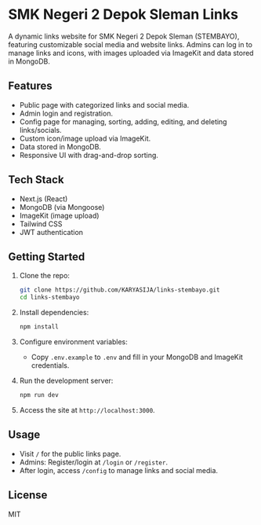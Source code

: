 # SMK Negeri 2 Depok Sleman Links

A dynamic links website for SMK Negeri 2 Depok Sleman (STEMBAYO), featuring customizable social media and website links. Admins can log in to manage links and icons, with images uploaded via ImageKit and data stored in MongoDB.

## Features

- Public page with categorized links and social media.
- Admin login and registration.
- Config page for managing, sorting, adding, editing, and deleting links/socials.
- Custom icon/image upload via ImageKit.
- Data stored in MongoDB.
- Responsive UI with drag-and-drop sorting.

## Tech Stack

- Next.js (React)
- MongoDB (via Mongoose)
- ImageKit (image upload)
- Tailwind CSS
- JWT authentication

## Getting Started

1. Clone the repo:

   ```sh
   git clone https://github.com/KARYASIJA/links-stembayo.git
   cd links-stembayo
   ```

2. Install dependencies:

   ```sh
   npm install
   ```

3. Configure environment variables:

   - Copy `.env.example` to `.env` and fill in your MongoDB and ImageKit credentials.

4. Run the development server:

   ```sh
   npm run dev
   ```

5. Access the site at `http://localhost:3000`.

## Usage

- Visit `/` for the public links page.
- Admins: Register/login at `/login` or `/register`.
- After login, access `/config` to manage links and social media.

## License

MIT
